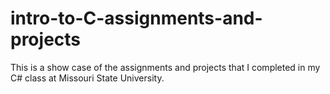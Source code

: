 # intro-to-C-assignments-and-projects
This is a show case of the assignments and projects that I completed in my C# class at Missouri State University. 

